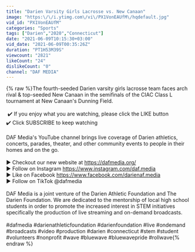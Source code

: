 ```yaml
---
title: "Darien Varsity Girls Lacrosse vs. New Canaan"
image: "https:\/\/i.ytimg.com\/vi\/PX1VonEAUfM\/hqdefault.jpg"
vid_id: "PX1VonEAUfM"
categories: "Sports"
tags: ["Darien","2020","Connecticut"]
date: "2021-06-09T10:15:30+03:00"
vid_date: "2021-06-09T00:35:26Z"
duration: "PT1H53M39S"
viewcount: "2821"
likeCount: "24"
dislikeCount: "0"
channel: "DAF MEDIA"
---
```

{% raw %}The fourth-seeded Darien varsity girls lacrosse team faces arch rival &amp; top-seeded New Canaan in the semifinals of the CIAC Class L tournament at New Canaan's Dunning Field.<br /><br /> ✔️ If you enjoy what you are watching, please click the LIKE button<br />✔️ Click SUBSCRIBE to keep watching <br /><br />DAF Media's YouTube channel brings live coverage of Darien athletics, concerts, parades, theater, and other community events to people in their homes and on the go.<br /><br />► Checkout our new website at <a rel="nofollow" target="blank" href="https://dafmedia.org/">https://dafmedia.org/</a><br />► Follow on Instagram <a rel="nofollow" target="blank" href="https://www.instagram.com/daf.media">https://www.instagram.com/daf.media</a> <br />► Like on Facebook <a rel="nofollow" target="blank" href="https://www.facebook.com/darienaf.media">https://www.facebook.com/darienaf.media</a> <br />► Follow on TikTok @dafmedia<br /><br />DAF Media is a joint venture of the Darien Athletic Foundation and The Darien Foundation. We are dedicated to the mentorship of local high school students in order to promote the increased interest in STEM initiatives specifically the production of live streaming and on-demand broadcasts. <br /><br />#dafmedia #darienathleticfoundation #darienfoundation #live #ondemand #broadcasts #video #production #darien #connecticut #stem #student #volunteers #nonprofit #wave #bluewave #bluewavepride #rollwave{% endraw %}
